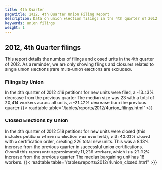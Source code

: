 ```yaml
---
title: 4th Quarter
pagetitle: 2012, 4th Quarter Union Filing Report
description: Data on union election filings in the 4th quarter of 2012
keywords: union filings
weight: 1
---
```


## 2012, 4th Quarter filings

This report details the number of filings and closed units in the 4th quarter of 2012. As a reminder, we are only showing filings and closures related to single union elections (rare multi-union elections are excluded).

### Filings by Union
In the 4th quarter of 2012 419 petitions for new units were filed, a -13.43% decrease from the previous quarter The median size was 23 with a total of 20,414 workers across all units, a -21.47% decrease from the previous quarter
{{< readtable table="/tables/reports/2012/4union_filings.html" >}}

### Closed Elections by Union
In the 4th quarter of 2012 518 petitions for new units were closed (this includes petitions where no election was ever held), with 43.63% closed with a certification order, creating 226 total new units. This was a 8.13% increase from the previous quarter in successful union certifications. Overall this represents approximately 11,238 workers, which is a 23.02% increase from the previous quarter The median bargaining unit has 18 workers.
{{< readtable table="/tables/reports/2012/4union_closed.html" >}}
